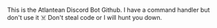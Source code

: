 This is the Atlantean Discord Bot Github. 
I have a command handler but don't use it ☠️
Don't steal code or I will hunt you down.
